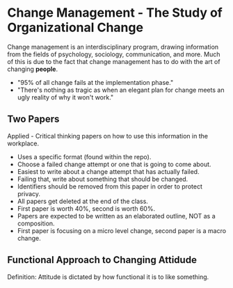 Change Management - The Study of Organizational Change
======================================================

Change management is an interdisciplinary program, drawing information from the fields of psychology, sociology, communication, and more. Much of this is due to the fact that change management has to do with the art of changing **people**.

- "95% of all change fails at the implementation phase."
- "There's nothing as tragic as when an elegant plan for change meets an ugly reality of why it won't work."

Two Papers
----------
Applied - Critical thinking papers on how to use this information in the workplace.
- Uses a specific format (found within the repo).
- Choose a failed change attempt or one that is going to come about.
- Easiest to write about a change attempt that has actually failed.
- Failing that, write about something that should be changed.
- Identifiers should be removed from this paper in order to protect privacy.
- All papers get deleted at the end of the class.
- First paper is worth 40%, second is worth 60%.
- Papers are expected to be written as an elaborated outline, NOT as a composition.
- First paper is focusing on a micro level change, second paper is a macro change.

Functional Approach to Changing Attidude
----------------------------------------
Definition: Attitude is dictated by how functional it is to like something.